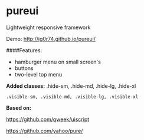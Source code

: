 pureui
======

Lightweight responsive framework

Demo: http://ig0r74.github.io/pureui/

####Features:
* hamburger menu on small screen's
* buttons
* two-level top menu
 
**Added classes:**
    .hide-sm, .hide-md, .hide-lg, .hide-xl

    .visible-sm, .visible-md, .visible-lg, .visible-xl

**Based on:**

https://github.com/qweek/uiscript

https://github.com/yahoo/pure/
